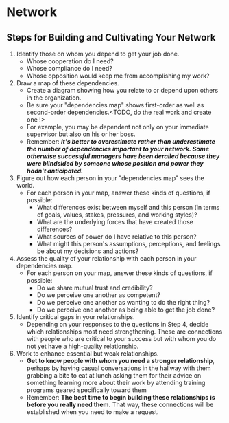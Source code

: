 # Network

## Steps for Building and Cultivating Your Network

1. Identify those on whom you depend to get your job done.
   - Whose cooperation do I need?
   - Whose compliance do I need?
   - Whose opposition would keep me from accomplishing my work?
1. Draw a map of these dependencies.
   - Create a diagram showing how you relate to or depend upon others in the organization.
   - Be sure your "dependencies map" shows first-order as well as second-order dependencies.<TODO, do the real work and create one !>
   - For example, you may be dependent not only on your immediate supervisor but also on his or her boss.
   - Remember: ***It's better to overestimate rather than underestimate the number of dependencies important to your network. Some otherwise successful managers have been derailed because they were blindsided by someone whose position and power they hadn't anticipated.***
1. Figure out how each person in your "dependencies map" sees the world.
   - For each person in your map, answer these kinds of questions, if possible:
      - What differences exist between myself and this person (in terms of goals, values, stakes, pressures, and working styles)?
      - What are the underlying forces that have created those differences?
      - What sources of power do I have relative to this person?
      - What might this person's assumptions, perceptions, and feelings be about my decisions and actions?
1. Assess the quality of your relationship with each person in your dependencies map.
   - For each person on your map, answer these kinds of questions, if possible:
      - Do we share mutual trust and credibility?
      - Do we perceive one another as competent?
      - Do we perceive one another as wanting to do the right thing?
      - Do we perceive one another as being able to get the job done?
1. Identify critical gaps in your relationships.
   - Depending on your responses to the questions in Step 4, decide which relationships most need strengthening. These are connections with people who are critical to your success but with whom you do not yet have a high-quality relationship.
1. Work to enhance essential but weak relationships.
    - **Get to know people with whom you need a stronger relationship**, perhaps by having casual conversations in the hallway with them grabbing a bite to eat at lunch asking them for their advice on something learning more about their work by attending training programs geared specifically toward them
    - Remember: **The best time to begin building these relationships is before you really need them.** That way, these connections will be established when you need to make a request.

